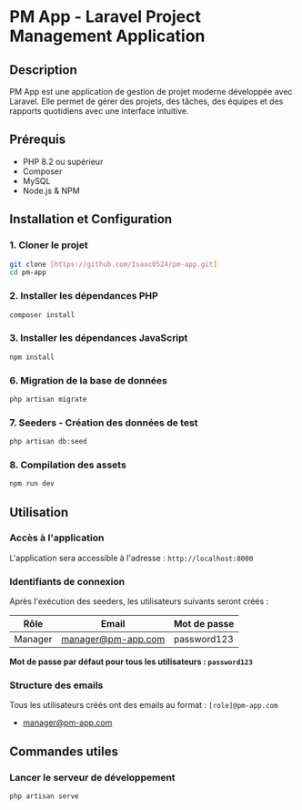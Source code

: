 # PM App - Laravel Project Management Application

## Description
PM App est une application de gestion de projet moderne développée avec Laravel. Elle permet de gérer des projets, des tâches, des équipes et des rapports quotidiens avec une interface intuitive.

## Prérequis
- PHP 8.2 ou supérieur
- Composer
- MySQL
- Node.js & NPM

## Installation et Configuration

### 1. Cloner le projet
```bash
git clone [https://github.com/Isaac0524/pm-app.git]
cd pm-app
```

### 2. Installer les dépendances PHP
```bash
composer install
```

### 3. Installer les dépendances JavaScript
```bash
npm install
```


### 6. Migration de la base de données
```bash
php artisan migrate
```

### 7. Seeders - Création des données de test
```bash
php artisan db:seed
```

### 8. Compilation des assets
```bash
npm run dev
```

## Utilisation

### Accès à l'application
L'application sera accessible à l'adresse : `http://localhost:8000`

### Identifiants de connexion
Après l'exécution des seeders, les utilisateurs suivants seront créés :

| Rôle | Email | Mot de passe |
|------|--------|--------------|
| Manager | manager@pm-app.com | password123 |


**Mot de passe par défaut pour tous les utilisateurs : `password123`**

### Structure des emails
Tous les utilisateurs créés ont des emails au format : `[role]@pm-app.com`
- manager@pm-app.com


## Commandes utiles

### Lancer le serveur de développement
```bash
php artisan serve
```




